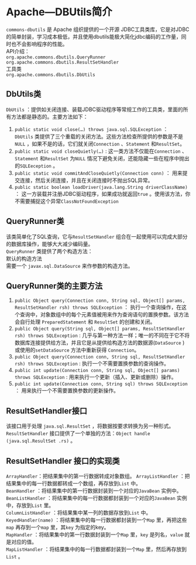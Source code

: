 # Apache—DBUtils简介
`commons-dbutils`  是 Apache 组织提供的一个开源 JDBC工具类库，它是对JDBC的简单封装，学习成本极低，并且使用dbutils能极大简化jdbc编码的工作量，同时也不会影响程序的性能。  
API介绍：  
`org.apache.commons.dbutils.QueryRunner`   
`org.apache.commons.dbutils.ResultSetHandler`  
工具类  
`org.apache.commons.dbutils.DbUtils`   

## DbUtils类  

`DbUtils` ：提供如关闭连接、装载JDBC驱动程序等常规工作的工具类，里面的所有方法都是静态的。主要方法如下：  
1. `public static void close(…) throws java.sql.SQLException` ：　  `DbUtils` 类提供了三个重载的关闭方法。这些方法检查所提供的参数是不是`NULL` ，如果不是的话，它们就关闭`Connection` 、`Statement` 和`ResultSet`。  
2. `public static void closeQuietly(…)` :  这一类方法不仅能在`Connection` 、`Statement` 和`ResultSet` 为`NULL` 情况下避免关闭，还能隐藏一些在程序中抛出的`SQLEeception` 。  
3. `public static void commitAndCloseQuietly(Connection conn)` ：  用来提交连接，然后关闭连接，并且在关闭连接时不抛出SQL异常。   
4. `public static boolean loadDriver(java.lang.String driverClassName)` ：  这一方装载并注册JDBC驱动程序，如果成功就返回`true` 。使用该方法，你不需要捕捉这个异常`ClassNotFoundException `  

## QueryRunner类  

该类简单化了SQL查询，它与`ResultSetHandler` 组合在一起使用可以完成大部分的数据库操作，能够大大减少编码量。  
`QueryRunner` 类提供了两个构造方法：  
默认的构造方法  
需要一个 `javax.sql.DataSource`  来作参数的构造方法。  

## QueryRunner类的主要方法

1. `public Object query(Connection conn, String sql, Object[] params, ResultSetHandler rsh) throws SQLException` ：  执行一个查询操作，在这个查询中，对象数组中的每个元素值被用来作为查询语句的置换参数。该方法会自行处理 `PreparedStatement` 和 `ResultSet` 的创建和关闭。
2. `public Object query(String sql, Object[] params, ResultSetHandler rsh) throws SQLException` :  几乎与第一种方法一样；唯一的不同在于它不将数据库连接提供给方法，并且它是从提供给构造方法的数据源(`DataSource` )  或使用的`setDataSource` 方法中重新获得 `Connection`。
3. `public Object query(Connection conn, String sql, ResultSetHandler rsh) throws SQLException` :  执行一个不需要置换参数的查询操作。
4. `public int update(Connection conn, String sql, Object[] params) throws SQLException` :  用来执行一个更新（插入、更新或删除）操作。
5. `public int update(Connection conn, String sql) throws SQLException` ：  用来执行一个不需要置换参数的更新操作。


## ResultSetHandler接口   

该接口用于处理 `java.sql.ResultSet` ，将数据按要求转换为另一种形式。  
`ResultSetHandler` 接口提供了一个单独的方法：`Object handle (java.sql.ResultSet .rs)` 。  

## ResultSetHandler 接口的实现类

`ArrayHandler`：把结果集中的第一行数据转成对象数组。
`ArrayListHandler` ：把结果集中的每一行数据都转成一个数组，再存放到`List` 中。  
`BeanHandler` ：将结果集中的第一行数据封装到一个对应的`JavaBean` 实例中。  
`BeanListHandler` ：将结果集中的每一行数据都封装到一个对应的`JavaBean` 实例中，存放到`List` 里。  
`ColumnListHandler` ：将结果集中某一列的数据存放到`List` 中。  
`KeyedHandler(name)` ：将结果集中的每一行数据都封装到一个`Map` 里，再把这些`map` 再存到一个`map` 里，其`key` 为指定的key。  
`MapHandler` ：将结果集中的第一行数据封装到一个`Map` 里，`key` 是列名，`value` 就是对应的值。  
`MapListHandler` ：将结果集中的每一行数据都封装到一个`Map` 里，然后再存放到`List` 。  


